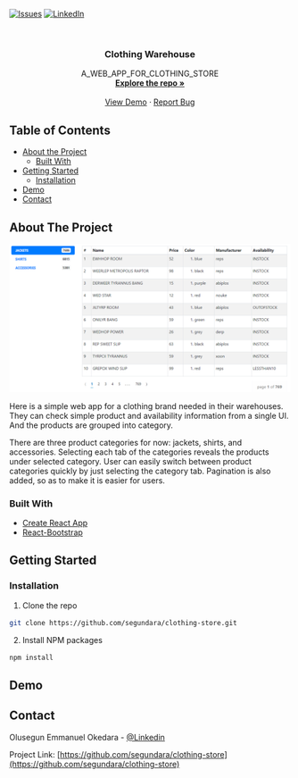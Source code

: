 
[![Issues][issues-shield]][issues-url]
[![LinkedIn][linkedin-shield]][linkedin-url]



<!-- PROJECT INFO -->
<br />
<p align="center">

  <h3 align="center">Clothing Warehouse</h3>

  <p align="center">
    A_WEB_APP_FOR_CLOTHING_STORE
    <br />
    <a href="https://github.com/segundara/clothing-store"><strong>Explore the repo »</strong></a>
    <br />
    <br />
    <a href="https://clothing-warehouse.herokuapp.com/">View Demo</a>
    ·
    <a href="https://github.com/segundara/clothing-store/issues">Report Bug</a>
  </p>
</p>



<!-- TABLE OF CONTENTS -->
## Table of Contents

* [About the Project](#about-the-project)
  * [Built With](#built-with)
* [Getting Started](#getting-started)
  * [Installation](#installation)
* [Demo](#demo)
* [Contact](#contact)



<!-- ABOUT THE PROJECT -->
## About The Project

[![Product Name Screen Shot][product-screenshot]](https://clothing-warehouse.herokuapp.com/)

Here is a simple web app for a clothing brand needed in their warehouses. They can check simple product and availability information from a single UI. And the products are grouped into category. 

There are three product categories for now: jackets, shirts, and accessories. Selecting each tab of the categories reveals the products under selected category. User can easily switch between product categories quickly by just selecting the category tab. Pagination is also added, so as to make it is easier for users.



### Built With

* [Create React App](https://github.com/facebook/create-react-app)
* [React-Bootstrap](https://react-bootstrap.github.io/)



<!-- GETTING STARTED -->
## Getting Started

### Installation

1. Clone the repo
```sh
git clone https://github.com/segundara/clothing-store.git
```
2. Install NPM packages
```sh
npm install
```

<!-- DEMO -->
## Demo


<!-- CONTACT -->
## Contact

Olusegun Emmanuel Okedara - [@Linkedin](https://www.linkedin.com/in/olusegunemmanuelokedara/)

Project Link: [https://github.com/segundara/clothing-store](https://github.com/segundara/clothing-store)





<!-- MARKDOWN LINKS & IMAGES -->
[issues-shield]: https://img.shields.io/github/issues/segundara/clothing-store.svg?style=flat-square
[issues-url]: https://github.com/segundara/clothing-store/issues
[linkedin-shield]: https://img.shields.io/badge/-LinkedIn-black.svg?style=flat-square&logo=linkedin&colorB=555
[linkedin-url]: https://www.linkedin.com/in/olusegunemmanuelokedara/
[product-screenshot]: https://github.com/segundara/clothing-store/blob/main/public/screenshot.PNG
